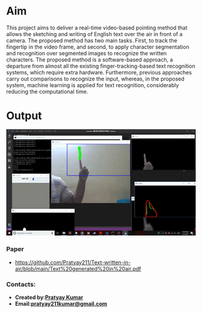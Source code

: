 # Aim

This project aims to deliver a real-time video-based pointing method that allows the sketching and writing of English text over the air in front of a camera. The proposed method has two main tasks. First, to track the fingertip in the video frame, and second, to apply character segmentation and recognition over segmented images to recognize the written characters. The proposed method is a software-based approach, a departure from almost all the existing finger-tracking-based text recognition systems, which require extra hardware. Furthermore, previous approaches carry out comparisons to recognize the input, whereas, in the proposed system, machine learning is applied for text recognition, considerably reducing the computational time. 

# Output
![Output avi gif](https://github.com/Pratyay211/Text-written-in-air/blob/main/M.gif)

### Paper
- https://github.com/Pratyay211/Text-written-in-air/blob/main/Text%20generated%20in%20air.pdf

### Contacts:
* **Created by:[Pratyay Kumar](https://github.com/Pratyay211)**
* **Email:[pratyay211kumar@gmail.com](https://pratyay211kumar@gmail.com)**